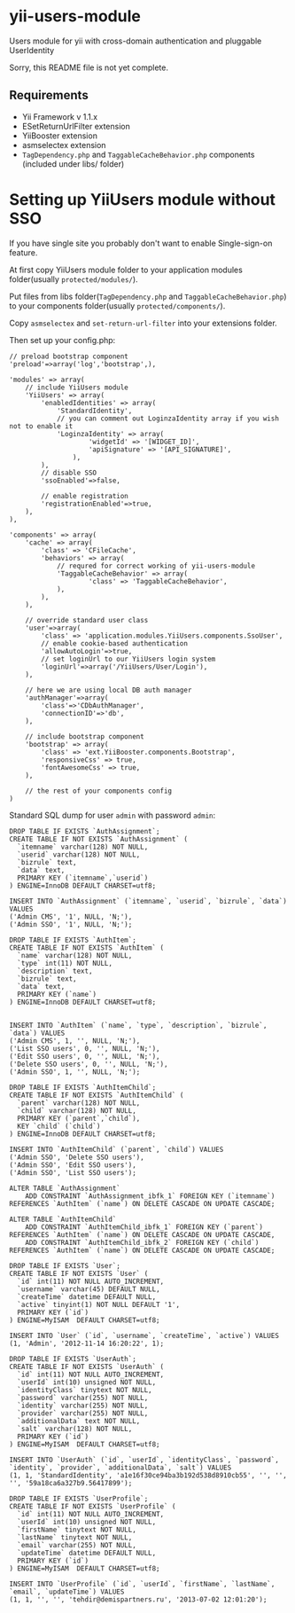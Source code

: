yii-users-module
================

Users module for yii with cross-domain authentication and pluggable UserIdentity

Sorry, this README file is not yet complete.

Requirements
------------

- Yii Framework v 1.1.x
- ESetReturnUrlFilter extension
- YiiBooster extension
- asmselectex extension
- `TagDependency.php` and `TaggableCacheBehavior.php` components (included under libs/ folder)



Setting up YiiUsers module without SSO
======================================

If you have single site you probably don't want to enable Single-sign-on feature.

At first copy YiiUsers module folder to your application modules folder(usually `protected/modules/`).

Put files from libs folder(`TagDependency.php` and `TaggableCacheBehavior.php`) to your components folder(usually `protected/components/`).

Copy `asmselectex` and `set-return-url-filter` into your extensions folder.

Then set up your config.php:
	
	// preload bootstrap component
	'preload'=>array('log','bootstrap',),

	'modules' => array(
		// include YiiUsers module
		'YiiUsers' => array(
			'enabledIdentities' => array(
				'StandardIdentity',
				// you can comment out LoginzaIdentity array if you wish not to enable it
				'LoginzaIdentity' => array(
						'widgetId' => '[WIDGET_ID]',
						'apiSignature' => '[API_SIGNATURE]',
					),
			),
			// disable SSO
			'ssoEnabled'=>false,

			// enable registration
			'registrationEnabled'=>true,
		),
	),

	'components' => array(
		'cache' => array(
            'class' => 'CFileCache',
            'behaviors' => array(
            	// requred for correct working of yii-users-module
            	'TaggableCacheBehavior' => array(
            			'class' => 'TaggableCacheBehavior',
        		),
        	),
        ),

        // override standard user class
        'user'=>array(
			'class' => 'application.modules.YiiUsers.components.SsoUser',
			// enable cookie-based authentication
			'allowAutoLogin'=>true,
			// set loginUrl to our YiiUsers login system
			'loginUrl'=>array('/YiiUsers/User/Login'),
		),

		// here we are using local DB auth manager
		'authManager'=>array(
            'class'=>'CDbAuthManager',
            'connectionID'=>'db',
        ),

		// include bootstrap component
		'bootstrap' => array(
		    'class' => 'ext.YiiBooster.components.Bootstrap',
		    'responsiveCss' => true,
		    'fontAwesomeCss' => true,
		),

		// the rest of your components config
	)

Standard SQL dump for user `admin` with password `admin`:

	
	DROP TABLE IF EXISTS `AuthAssignment`;
	CREATE TABLE IF NOT EXISTS `AuthAssignment` (
	  `itemname` varchar(128) NOT NULL,
	  `userid` varchar(128) NOT NULL,
	  `bizrule` text,
	  `data` text,
	  PRIMARY KEY (`itemname`,`userid`)
	) ENGINE=InnoDB DEFAULT CHARSET=utf8;

	INSERT INTO `AuthAssignment` (`itemname`, `userid`, `bizrule`, `data`) VALUES
	('Admin CMS', '1', NULL, 'N;'),
	('Admin SSO', '1', NULL, 'N;');

	DROP TABLE IF EXISTS `AuthItem`;
	CREATE TABLE IF NOT EXISTS `AuthItem` (
	  `name` varchar(128) NOT NULL,
	  `type` int(11) NOT NULL,
	  `description` text,
	  `bizrule` text,
	  `data` text,
	  PRIMARY KEY (`name`)
	) ENGINE=InnoDB DEFAULT CHARSET=utf8;


	INSERT INTO `AuthItem` (`name`, `type`, `description`, `bizrule`, `data`) VALUES
	('Admin CMS', 1, '', NULL, 'N;'),
	('List SSO users', 0, '', NULL, 'N;'),
	('Edit SSO users', 0, '', NULL, 'N;'),
	('Delete SSO users', 0, '', NULL, 'N;'),
	('Admin SSO', 1, '', NULL, 'N;');

	DROP TABLE IF EXISTS `AuthItemChild`;
	CREATE TABLE IF NOT EXISTS `AuthItemChild` (
	  `parent` varchar(128) NOT NULL,
	  `child` varchar(128) NOT NULL,
	  PRIMARY KEY (`parent`,`child`),
	  KEY `child` (`child`)
	) ENGINE=InnoDB DEFAULT CHARSET=utf8;

	INSERT INTO `AuthItemChild` (`parent`, `child`) VALUES
	('Admin SSO', 'Delete SSO users'),
	('Admin SSO', 'Edit SSO users'),
	('Admin SSO', 'List SSO users');

	ALTER TABLE `AuthAssignment`
		ADD CONSTRAINT `AuthAssignment_ibfk_1` FOREIGN KEY (`itemname`) REFERENCES `AuthItem` (`name`) ON DELETE CASCADE ON UPDATE CASCADE;
		
	ALTER TABLE `AuthItemChild`
		ADD CONSTRAINT `AuthItemChild_ibfk_1` FOREIGN KEY (`parent`) REFERENCES `AuthItem` (`name`) ON DELETE CASCADE ON UPDATE CASCADE,
		ADD CONSTRAINT `AuthItemChild_ibfk_2` FOREIGN KEY (`child`) REFERENCES `AuthItem` (`name`) ON DELETE CASCADE ON UPDATE CASCADE;

	DROP TABLE IF EXISTS `User`;
	CREATE TABLE IF NOT EXISTS `User` (
	  `id` int(11) NOT NULL AUTO_INCREMENT,
	  `username` varchar(45) DEFAULT NULL,
	  `createTime` datetime DEFAULT NULL,
	  `active` tinyint(1) NOT NULL DEFAULT '1',
	  PRIMARY KEY (`id`)
	) ENGINE=MyISAM  DEFAULT CHARSET=utf8;

	INSERT INTO `User` (`id`, `username`, `createTime`, `active`) VALUES
	(1, 'Admin', '2012-11-14 16:20:22', 1);

	DROP TABLE IF EXISTS `UserAuth`;
	CREATE TABLE IF NOT EXISTS `UserAuth` (
	  `id` int(11) NOT NULL AUTO_INCREMENT,
	  `userId` int(10) unsigned NOT NULL,
	  `identityClass` tinytext NOT NULL,
	  `password` varchar(255) NOT NULL,
	  `identity` varchar(255) NOT NULL,
	  `provider` varchar(255) NOT NULL,
	  `additionalData` text NOT NULL,
	  `salt` varchar(128) NOT NULL,
	  PRIMARY KEY (`id`)
	) ENGINE=MyISAM  DEFAULT CHARSET=utf8;

	INSERT INTO `UserAuth` (`id`, `userId`, `identityClass`, `password`, `identity`, `provider`, `additionalData`, `salt`) VALUES
	(1, 1, 'StandardIdentity', 'a1e16f30ce94ba3b192d538d8910cb55', '', '', '', '59a18ca6a327b9.56417899');

	DROP TABLE IF EXISTS `UserProfile`;
	CREATE TABLE IF NOT EXISTS `UserProfile` (
	  `id` int(11) NOT NULL AUTO_INCREMENT,
	  `userId` int(10) unsigned NOT NULL,
	  `firstName` tinytext NOT NULL,
	  `lastName` tinytext NOT NULL,
	  `email` varchar(255) NOT NULL,
	  `updateTime` datetime DEFAULT NULL,
	  PRIMARY KEY (`id`)
	) ENGINE=MyISAM  DEFAULT CHARSET=utf8;

	INSERT INTO `UserProfile` (`id`, `userId`, `firstName`, `lastName`, `email`, `updateTime`) VALUES
	(1, 1, '', '', 'tehdir@demispartners.ru', '2013-07-02 12:01:20');



